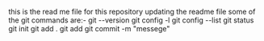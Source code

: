 this is the read me file for this repository
updating the readme file
some of the git commands are:-
git --version
git config -l
git config --list
git status
git init
git add .
git add <file name>
git commit -m "messege"
